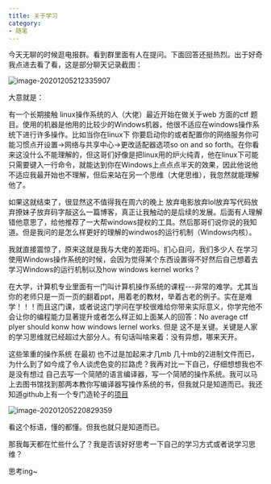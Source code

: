 ```yaml
---
title: 关于学习
category: 
- 随笔
---
```


今天无聊的时候逛电报群。看到群里面有人在提问。下面回答还挺热烈。出于好奇我点进去看了看，这是部分聊天记录截图：

![image-20201205212335907](https://cdn.jsdelivr.net/gh/John-tlh/blog/images/2020image-20201205212335907.png)

大意就是：

有一个长期接触 linux操作系统的人（大佬）最近开始在做关于web 方面的ctf 题目。使用的机器是他用的比较少的Windows机器，他很不适应在windows操作系统下进行许多操作。比如当你在linux下 你要启动你的或者配置你的网络服务你可能习惯点开设置->网络与共享中心->更改适配器选项so on and so forth。在你看来这没什么不能理解的，但这哥们好像是把linux用的炉火纯青，他在linux下可能只需要键入一行命令，就能达到你在Windows上点点点半天的效果，因此他说他不适应我最开始也不理解，但后来站在另一个思维（大佬思维），我忽然就能理解他了。

如果这就结束了，很显然这不值得我在周六的晚上 放弃电影放弃lol放弃写代码放弃撩妹子放弃码字敲这么一篇博客，真正让我触动的是后续的发展。后面有人理解错他意思了，给他推荐了一大帮windows提权的工具。然后那哥们说你说的我知道。但是我问的是怎么样更好的理解的windwos的运行机制（Windows内核）。

我就直接震惊了，原来这就是我与大佬的差距吗。扪心自问，我们多少人 在学习使用Windows操作系统的时候，会因为觉得某个东西设置得不好然后自己想着去学习Windows的运行机制以及how windows kernel works？

在大学，计算机专业里面有一门叫计算机操作系统的课程---非常的难学。尤其当你的老师只是一页一页的翻着ppt，用着老的教材，举着古老的例子。实在是难学！！！而且这门课，或者说这门学问在学校很难给你带来实际意义，你学完他不会让你的编程能力显著提升或者怎么样正如上面某人的回答：No average ctf plyer should konw how windows lernel works. 但是 这不是关键。关键是人家的学习思维就已经超过大部分人。有句话叫啥来着：没有异想，哪来天开。

这些笨重的操作系统 在最初 也不过是加起来才几mb 几十mb的2进制文件而已，为什么到了如今成了令人谈虎色变的拦路虎？我再对比一下自己，仔细想想我也不是没有想过 自己去写一个简陋的语言编译器，写一个简陋的操作系统。我可以马上去图书馆找到那两本教你写编译器写操作系统的书，但我就只是知道而已。我还知道github上有一个专门造轮子的[项目](https://github.com/danistefanovic/build-your-own-x)

![image-20201205220829359](https://cdn.jsdelivr.net/gh/John-tlh/blog/images/2020image-20201205220829359.png)

看这个标语，懂的都懂。但我也就只是知道而已。

那我每天都在忙些什么了？我是否该好好思考一下自己的学习方式或者说学习思维？

思考ing~

<!-- more -->